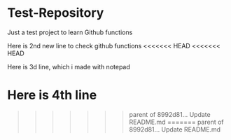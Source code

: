 # Test-Repository
Just a test project to learn Github functions

Here is 2nd new line to check github functions
<<<<<<< HEAD
<<<<<<< HEAD

Here is 3d line, which i made with notepad

Here is 4th line
=======
>>>>>>> parent of 8992d81... Update README.md
=======
>>>>>>> parent of 8992d81... Update README.md
